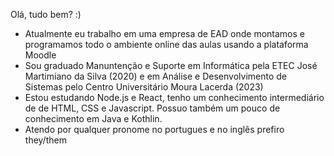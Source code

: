 Olá, tudo bem? :)

-  Atualmente eu trabalho em uma empresa de EAD onde montamos e programamos todo o ambiente online das aulas usando a plataforma Moodle
-  Sou graduado Manuntenção e Suporte em Informática pela ETEC José Martimiano da Silva (2020) e em Análise e Desenvolvimento de Sistemas pelo Centro Universitário Moura Lacerda (2023)
-  Estou estudando Node.js e React, tenho um conhecimento intermediário de de HTML, CSS e Javascript. Possuo também um pouco de conhecimento em Java e Kothlin.
-  Atendo por qualquer pronome no portugues e no inglês prefiro they/them

